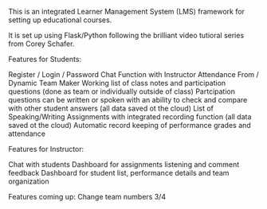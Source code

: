 This is an integrated Learner Management System (LMS) framework for setting up educational courses. 

It is set up using Flask/Python following the brilliant video tutioral series from Corey Schafer. 

Features for Students:

Register / Login / Password
Chat Function with Instructor
Attendance From / Dynamic Team Maker
Working list of class notes and participation questions (done as team or individually outside of class)
Partcipation questions can be written or spoken with an ability to check and compare with other student answers (all data saved ot the cloud)
List of Speaking/Writing Assignments with integrated recording function (all data saved ot the cloud)
Automatic record keeping of performance grades and attendance

Features for Instructor: 

Chat with students 
Dashboard for assignments listening and comment feedback 
Dashboard for student list, performance details and team organization


Features coming up: 
Change team numbers   3/4




